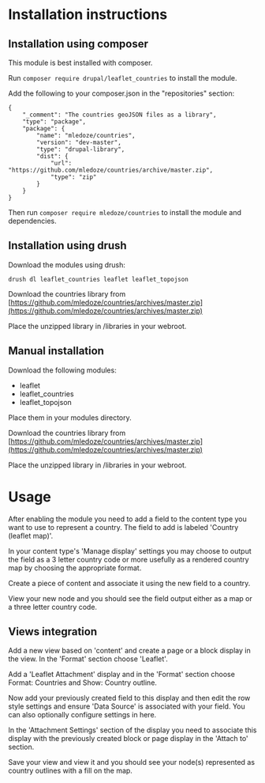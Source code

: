 # Installation instructions

## Installation using composer

This module is best installed with composer.

Run `composer require drupal/leaflet_countries` to install the module.

Add the following to your composer.json in the "repositories" section:
```
{
    "_comment": "The countries geoJSON files as a library",
    "type": "package",
    "package": {
        "name": "mledoze/countries",
        "version": "dev-master",
        "type": "drupal-library",
        "dist": {
            "url": "https://github.com/mledoze/countries/archive/master.zip",
            "type": "zip"
        }
    }
}
```
Then run `composer require mledoze/countries` to install the module and dependencies.

## Installation using drush

Download the modules using drush:

```
drush dl leaflet_countries leaflet leaflet_topojson
```

Download the countries library from [https://github.com/mledoze/countries/archives/master.zip](https://github.com/mledoze/countries/archives/master.zip)

Place the unzipped library in /libraries in your webroot.

## Manual installation

Download the following modules:

* leaflet
* leaflet_countries
* leaflet_topojson

Place them in your modules directory.

Download the countries library from [https://github.com/mledoze/countries/archives/master.zip](https://github.com/mledoze/countries/archives/master.zip)

Place the unzipped library in /libraries in your webroot.

# Usage

After enabling the module you need to add a field to the content type you want to use to represent a country. The field to add is labeled 'Country (leaflet map)'.

In your content type's 'Manage display' settings you may choose to output the field as a 3 letter country code or more usefully as a rendered country map by choosing the appropriate format.

Create a piece of content and associate it using the new field to a country.

View your new node and you should see the field output either as a map or a three letter country code.

## Views integration

Add a new view based on 'content' and create a page or a block display in the view. In the 'Format' section choose 'Leaflet'.

Add a 'Leaflet Attachment' display and in the 'Format' section choose Format: Countries and Show: Country outline.

Now add your previously created field to this display and then edit the row style settings and ensure 'Data Source' is associated with your field. You can also optionally configure settings in here.
 
In the 'Attachment Settings' section of the display you need to associate this display with the previously created block or page display in the 'Attach to' section.

Save your view and view it and you should see your node(s) represented as country outlines with a fill on the map.
